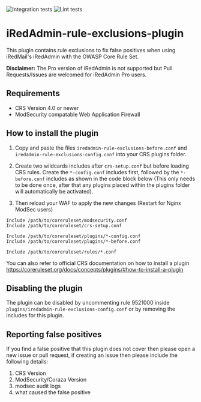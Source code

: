 ![Integration tests](https://github.com/EsadCetiner/iredadmin-rule-exclusions-plugin/actions/workflows/integration.yml/badge.svg)
![Lint tests](https://github.com/EsadCetiner/iredadmin-rule-exclusions-plugin/actions/workflows/lint.yml/badge.svg)

# iRedAdmin-rule-exclusions-plugin
This plugin contains rule exclusions to fix false positives when using iRedMail's iRedAdmin with the OWASP Core Rule Set.

**Disclaimer:** The Pro version of iRedAdmin is not supported but Pull Requests/Issues are welcomed for iRedAdmin Pro users.

## Requirements
- CRS Version 4.0 or newer
- ModSecurity compatable Web Application Firewall

## How to install the plugin
1. Copy and paste the files ``iredadmin-rule-exclusions-before.conf`` and ``iredadmin-rule-exclusions-config.conf`` into your CRS plugins folder.

2. Create two wildcards includes after ``crs-setup.conf`` but before loading CRS rules. Create the ``*-config.conf`` includes first, followed by the ``*-before.conf`` includes as shown in the code block below (This only needs to be done once, after that any plugins placed within the plugins folder will automatically be activated).

3. Then reload your WAF to apply the new changes (Restart for Nginx ModSec users)

```
Include /path/to/coreruleset/modsecurity.conf
Include /path/to/coreruleset/crs-setup.conf

Include /path/to/coreruleset/plugins/*-config.conf
Include /path/to/coreruleset/plugins/*-before.conf

Include /path/to/coreruleset/rules/*.conf
```

You can also refer to official CRS documentation on how to install a plugin https://coreruleset.org/docs/concepts/plugins/#how-to-install-a-plugin

## Disabling the plugin
The plugin can be disabled by uncommenting rule 9521000 inside ``plugins/iredadmin-rule-exclusions-config.conf`` or by removing the includes for this plugin.

## Reporting false positives
If you find a false positive that this plugin does not cover then please open a new issue or pull request, if creating an issue then please include the following details:

1. CRS Version
2. ModSecurity/Coraza Version
3. modsec audit logs
4. what caused the false positive
